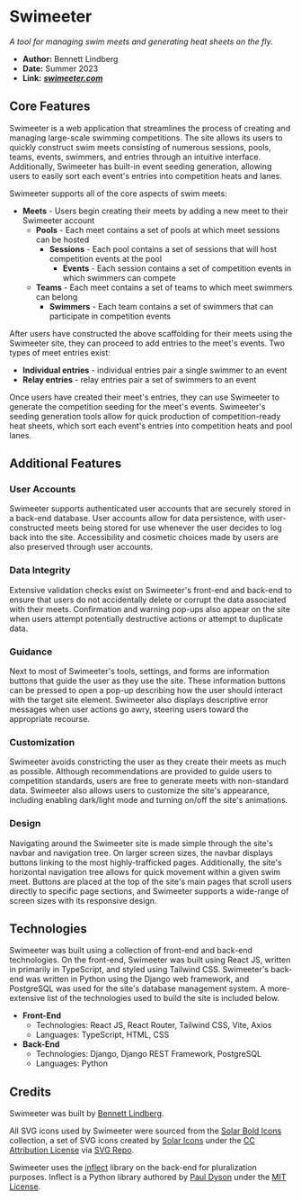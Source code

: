 # Swimeeter
*A tool for managing swim meets and generating heat sheets on the fly.*

- **Author:** Bennett Lindberg
- **Date:** Summer 2023
- **Link:** [***swimeeter.com***](swimeeter.com)

## Core Features

Swimeeter is a web application that streamlines the process of creating and managing large-scale swimming competitions. The site allows its users to quickly construct swim meets consisting of numerous sessions, pools, teams, events, swimmers, and entries through an intuitive interface. Additionally, Swimeeter has built-in event seeding generation, allowing users to easily sort each event's entries into competition heats and lanes.

Swimeeter supports all of the core aspects of swim meets:
- **Meets** - Users begin creating their meets by adding a new meet to their Swimeeter account
  - **Pools** - Each meet contains a set of pools at which meet sessions can be hosted
    - **Sessions** - Each pool contains a set of sessions that will host competition events at the pool
      - **Events** - Each session contains a set of competition events in which swimmers can compete
  - **Teams** - Each meet contains a set of teams to which meet swimmers can belong
    - **Swimmers** - Each team contains a set of swimmers that can participate in competition events

After users have constructed the above scaffolding for their meets using the Swimeeter site, they can proceed to add entries to the meet's events. Two types of meet entries exist:
- **Individual entries** - individual entries pair a single swimmer to an event
- **Relay entries** - relay entries pair a set of swimmers to an event

Once users have created their meet's entries, they can use Swimeeter to generate the competition seeding for the meet's events. Swimeeter's seeding generation tools allow for quick production of competition-ready heat sheets, which sort each event's entries into competition heats and pool lanes.

## Additional Features

### User Accounts
Swimeeter supports authenticated user accounts that are securely stored in a back-end database. User accounts allow for data persistence, with user-constructed meets being stored for use whenever the user decides to log back into the site. Accessibility and cosmetic choices made by users are also preserved through user accounts.

### Data Integrity
Extensive validation checks exist on Swimeeter's front-end and back-end to ensure that users do not accidentally delete or corrupt the data associated with their meets. Confirmation and warning pop-ups also appear on the site when users attempt potentially destructive actions or attempt to duplicate data.

### Guidance
Next to most of Swimeeter's tools, settings, and forms are information buttons that guide the user as they use the site. These information buttons can be pressed to open a pop-up describing how the user should interact with the target site element. Swimeeter also displays descriptive error messages when user actions go awry, steering users toward the appropriate recourse.

### Customization
Swimeeter avoids constricting the user as they create their meets as much as possible. Although recommendations are provided to guide users to competition standards, users are free to generate meets with non-standard data. Swimeeter also allows users to customize the site's appearance, including enabling dark/light mode and turning on/off the site's animations.

### Design
Navigating around the Swimeeter site is made simple through the site's navbar and navigation tree. On larger screen sizes, the navbar displays buttons linking to the most highly-trafficked pages. Additionally, the site's horizontal navigation tree allows for quick movement within a given swim meet. Buttons are placed at the top of the site's main pages that scroll users directly to specific page sections, and Swimeeter supports a wide-range of screen sizes with its responsive design.

## Technologies
Swimeeter was built using a collection of front-end and back-end technologies. On the front-end, Swimeeter was built using React JS, written in primarily in TypeScript, and styled using Tailwind CSS. Swimeeter's back-end was written in Python using the Django web framework, and PostgreSQL was used for the site's database management system. A more-extensive list of the technologies used to build the site is included below.

- **Front-End**
  - Technologies: React JS, React Router, Tailwind CSS, Vite, Axios
  - Languages: TypeScript, HTML, CSS
- **Back-End**
  - Technologies: Django, Django REST Framework, PostgreSQL
  - Languages: Python

## Credits
Swimeeter was built by [Bennett Lindberg](https://github.com/bennettlindberg).

All SVG icons used by Swimeeter were sourced from the [Solar Bold Icons](https://www.svgrepo.com/collection/solar-bold-icons/) collection, a set of SVG icons created by [Solar Icons](https://www.figma.com/community/file/1166831539721848736?ref=svgrepo.com) under the [CC Attribution License](https://creativecommons.org/licenses/by/4.0/) via [SVG Repo](https://www.svgrepo.com/).

Swimeeter uses the [inflect](https://pypi.org/project/inflect/) library on the back-end for pluralization purposes. Inflect is a Python library authored by [Paul Dyson](mailto:pwdyson@yahoo.com) under the [MIT License](https://opensource.org/license/mit/).